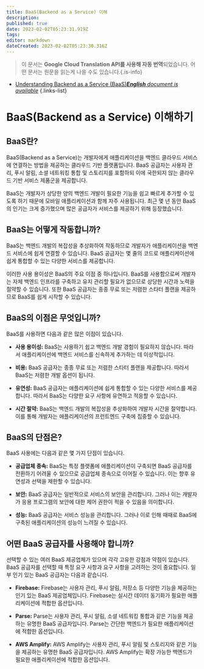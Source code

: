 ```yaml
---
title: BaaS(Backend as a Service) 이해
description: 
published: true
date: 2023-02-02T05:23:31.919Z
tags: 
editor: markdown
dateCreated: 2023-02-02T05:23:30.316Z
---
```


> 이 문서는 **Google Cloud Translation API를 사용해 자동 번역**되었습니다.
어떤 문서는 원문을 읽는게 나을 수도 있습니다.{.is-info}



- [Understanding Backend as a Service (BaaS)***English** document is available*](/en/Knowledge-base/Backend/understanding-backend-as-a-service-baas)
{.links-list}


# BaaS(Backend as a Service) 이해하기

## BaaS란?

BaaS(Backend as a Service)는 개발자에게 애플리케이션을 백엔드 클라우드 서비스에 연결하는 방법을 제공하는 클라우드 기반 플랫폼입니다. BaaS 공급자는 사용자 관리, 푸시 알림, 소셜 네트워킹 통합 및 스토리지를 포함하되 이에 국한되지 않는 클라우드 기반 서비스 제품군을 제공합니다.

BaaS는 개발자가 상당한 양의 백엔드 개발이 필요한 기능을 쉽고 빠르게 추가할 수 있도록 하기 때문에 모바일 애플리케이션과 함께 자주 사용됩니다. 최근 몇 년 동안 BaaS의 인기는 크게 증가했으며 많은 공급자가 서비스를 제공하기 위해 등장했습니다.

## BaaS는 어떻게 작동합니까?

BaaS는 백엔드 개발의 복잡성을 추상화하여 작동하므로 개발자가 애플리케이션을 백엔드 서비스에 쉽게 연결할 수 있습니다. BaaS 공급자는 몇 줄의 코드로 애플리케이션에 쉽게 통합할 수 있는 다양한 서비스를 제공합니다.

이러한 사용 용이성은 BaaS의 주요 이점 중 하나입니다. BaaS를 사용함으로써 개발자는 자체 백엔드 인프라를 구축하고 유지 관리할 필요가 없으므로 상당한 시간과 노력을 절약할 수 있습니다. 또한 BaaS 공급자는 종종 무료 또는 저렴한 스타터 플랜을 제공하므로 BaaS를 쉽게 시작할 수 있습니다.

## BaaS의 이점은 무엇입니까?

BaaS를 사용하면 다음과 같은 많은 이점이 있습니다.

- **사용 용이성:** BaaS는 사용하기 쉽고 백엔드 개발 경험이 필요하지 않습니다. 따라서 애플리케이션에 백엔드 서비스를 신속하게 추가하는 데 이상적입니다.

- **비용:** BaaS 공급자는 종종 무료 또는 저렴한 스타터 플랜을 제공합니다. 따라서 BaaS는 저렴한 개발 옵션이 됩니다.

- **유연성:** BaaS 공급자는 애플리케이션에 쉽게 통합할 수 있는 다양한 서비스를 제공합니다. 따라서 BaaS는 다양한 요구 사항에 유연하고 적응할 수 있습니다.

- **시간 절약:** BaaS는 백엔드 개발의 복잡성을 추상화하여 개발자 시간을 절약합니다. 이를 통해 개발자는 애플리케이션의 프런트엔드 구축에 집중할 수 있습니다.

## BaaS의 단점은?

BaaS 사용에는 다음과 같은 몇 가지 단점이 있습니다.

- **공급업체 종속:** BaaS는 특정 플랫폼에 애플리케이션이 구축되면 BaaS 공급자를 전환하기 어려울 수 있으므로 공급업체 종속으로 이어질 수 있습니다. 이는 향후 유연성과 선택을 제한할 수 있습니다.

- **보안:** BaaS 공급자는 일반적으로 서비스의 보안을 관리합니다. 그러나 이는 개발자가 응용 프로그램의 보안에 대한 제어 권한이 적을 수 있음을 의미합니다.

- **성능:** BaaS 공급자는 서비스 성능을 관리합니다. 그러나 이로 인해 때때로 BaaS에 구축된 애플리케이션의 성능이 느려질 수 있습니다.

## 어떤 BaaS 공급자를 사용해야 합니까?

선택할 수 있는 여러 BaaS 제공업체가 있으며 각각 고유한 강점과 약점이 있습니다. BaaS 공급자를 선택할 때 특정 요구 사항과 요구 사항을 고려하는 것이 중요합니다. 일부 인기 있는 BaaS 공급자는 다음과 같습니다.

- **Firebase:** Firebase는 사용자 관리, 푸시 알림, 저장소 등 다양한 기능을 제공하는 인기 있는 BaaS 제공업체입니다. Firebase는 실시간 데이터 동기화가 필요한 애플리케이션에 적합한 옵션입니다.

- **Parse:** Parse는 사용자 관리, 푸시 알림, 소셜 네트워킹 통합과 같은 기능을 제공하는 유명한 BaaS 공급자입니다. Parse는 간단한 백엔드가 필요한 애플리케이션에 적합한 옵션입니다.

- **AWS Amplify:** AWS Amplify는 사용자 관리, 푸시 알림 및 스토리지와 같은 기능을 제공하는 유명한 BaaS 공급자입니다. AWS Amplify는 확장 가능한 백엔드가 필요한 애플리케이션에 적합한 옵션입니다.